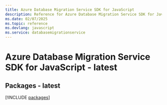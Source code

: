 ```yaml
---
title: Azure Database Migration Service SDK for JavaScript
description: Reference for Azure Database Migration Service SDK for JavaScript
ms.date: 02/07/2025
ms.topic: reference
ms.devlang: javascript
ms.service: databasemigrationservice
---
```

# Azure Database Migration Service SDK for JavaScript - latest
## Packages - latest
[!INCLUDE [packages](database-migration-service-index.md)]